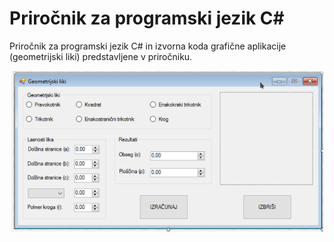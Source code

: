 # Priročnik za programski jezik C#
Priročnik za programski jezik C# in izvorna koda grafične aplikacije (geometrijski liki) predstavljene v priročniku.

![Alt text](geometrijski_liki.png) 
